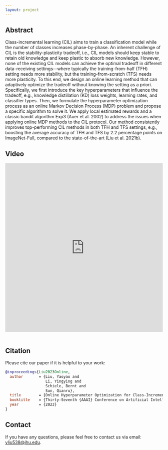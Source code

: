 ```yaml
---
layout: project
---
```


## Abstract

Class-incremental learning (CIL) aims to train a classification model while the number of classes increases phase-by-phase. An inherent challenge of CIL is the stability-plasticity tradeoff, i.e., CIL models should keep stable to retain old knowledge and keep plastic to absorb new knowledge. However, none of the existing CIL models can achieve the optimal tradeoff in different data-receiving settings—where typically the training-from-half (TFH) setting needs more stability, but the training-from-scratch (TFS) needs more plasticity. To this end, we design an online learning method that can adaptively optimize the tradeoff without knowing the setting as a priori. Specifically, we first introduce the key hyperparameters that influence the tradeoff, e.g., knowledge distillation (KD) loss weights, learning rates, and classifier types. Then, we formulate the hyperparameter optimization process as an online Markov Decision Process (MDP) problem and propose a specific algorithm to solve it. We apply local estimated rewards and a classic bandit algorithm Exp3 (Auer et al. 2002) to address the issues when applying online MDP methods to the CIL protocol. Our method consistently improves top-performing CIL methods in both TFH and TFS settings, e.g., boosting the average accuracy of TFH and TFS by 2.2 percentage points on ImageNet-Full, compared to the state-of-the-art (Liu et al. 2021b).


## Video

<center>
  <iframe height="540" width="960" style="max-width:100%;max-height:100%;" src="https://class-il.mpi-inf.mpg.de/online/files/video.mp4" frameborder="0" allow="autoplay; encrypted-media" allowfullscreen></iframe>
</center>
<br>

## Citation

Please cite our paper if it is helpful to your work:
```bibtex
@inproceedings{Liu2023Online,
  author       = {Liu, Yaoyao and
                  Li, Yingying and
                  Schiele, Bernt and
                  Sun, Qianru},
  title        = {Online Hyperparameter Optimization for Class-Incremental Learning},
  booktitle    = {Thirty-Seventh {AAAI} Conference on Artificial Intelligence},
  year         = {2023}
}
```


## Contact

If you have any questions, please feel free to contact us via email: <yliu538@jhu.edu>.
